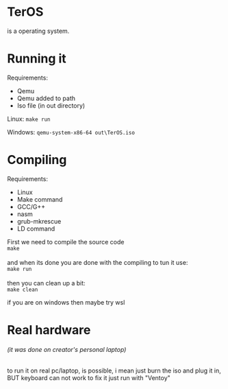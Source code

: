# TerOS

is a operating system.

# Running it

Requirements:
- Qemu
- Qemu added to path
- Iso file (in out directory)

Linux:
    ```make run```

Windows:
    ```qemu-system-x86-64 out\TerOS.iso```

# Compiling

Requirements:

- Linux
- Make command
- GCC/G++
- nasm
- grub-mkrescue
- LD command

First we need to compile the source code<br />
    ```make```
<br /><br />and when its done you are done with the compiling to tun it use:<br />
    ```make run```
<br /><br />then you can clean up a bit:<br />
    ```make clean```

if you are on windows then maybe try wsl


# Real hardware
###### (it was done on creator's personal laptop)
to run it on real pc/laptop, is possible, i mean just burn the iso and plug it in, BUT keyboard can not work to fix it just run with "Ventoy"

